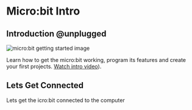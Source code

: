 # Micro:bit Intro

## Introduction @unplugged

![micro:bit getting started image](https://raw.githubusercontent.com/Mr-Coxall/Microbit-Christmas-Decoration/master/docs/static/micro-bit-getting-started.png)

Learn how to get the micro:bit working, program its features and create your first projects.
[Watch intro video](https://youtu.be/u2u7UJSRuko)).

## Lets Get Connected

Lets get the icro:bit connected to the computer
    